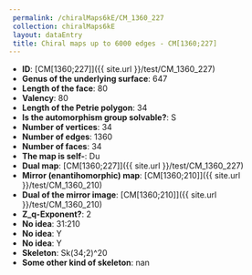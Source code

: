 ```yaml
--- 
 permalink: /chiralMaps6kE/CM_1360_227 
 collection: chiralMaps6kE
 layout: dataEntry
 title: Chiral maps up to 6000 edges - CM[1360;227]
---
```


- **ID**: [CM[1360;227]]({{ site.url }}/test/CM_1360_227)
- **Genus of the underlying surface**: 647
- **Length of the face**: 80
- **Valency**: 80
- **Length of the Petrie polygon**: 34
- **Is the automorphism group solvable?**: S
- **Number of vertices**: 34
- **Number of edges**: 1360
- **Number of faces**: 34
- **The map is self-**: Du
- **Dual map**: [CM[1360;227]]({{ site.url }}/test/CM_1360_227)
- **Mirror (enantihomorphic) map**: [CM[1360;210]]({{ site.url }}/test/CM_1360_210)
- **Dual of the mirror image**: [CM[1360;210]]({{ site.url }}/test/CM_1360_210)
- **Z_q-Exponent?**: 2
- **No idea**:  31:210
- **No idea**: Y
- **No idea**: Y
- **Skeleton**: Sk(34;2)^20
- **Some other kind of skeleton**: nan
